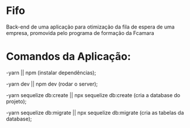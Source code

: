 # Fifo
Back-end de uma aplicação para otimização da fila de espera de uma empresa, promovida pelo programa de formação da Fcamara 


# Comandos da Aplicação:

  -yarn || npm (instalar dependências);

  -yarn dev || npm dev (rodar o server);
  
  -yarn sequelize db:create || npx sequelize db:create (cria a database do projeto);
  
  -yarn sequelize db:migrate || npx sequelize db:migrate (cria as tabelas da database);
